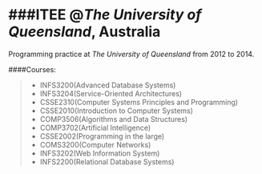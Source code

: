 ###ITEE @_The University of Queensland_, Australia
=======
Programming practice at _The University of Queensland_ from 2012 to 2014.

####Courses:

> - INFS3200(Advanced Database Systems)
> - INFS3204(Service-Oriented Architectures)
> - CSSE2310(Computer Systems Principles and Programming)
> - CSSE2010(Introduction to Computer Systems)
> - COMP3506(Algorithms and Data Structures)
> - COMP3702(Artificial Intelligence)
> - CSSE2002(Programming in the large)
> - COMS3200(Computer Networks)
> - INFS3202(Web Information System)
> - INFS2200(Relational Database Systems)

